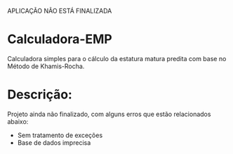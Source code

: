APLICAÇÃO NÃO ESTÁ FINALIZADA

# Calculadora-EMP
Calculadora simples para o cálculo da estatura matura predita com base no Método de Khamis-Rocha.

# Descrição:
Projeto ainda não finalizado, com alguns erros que estão relacionados abaixo:
 - Sem tratamento de exceções
 - Base de dados imprecisa
